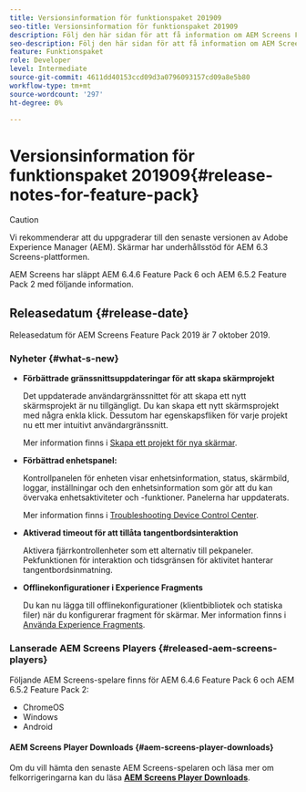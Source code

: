 ```yaml
---
title: Versionsinformation för funktionspaket 201909
seo-title: Versionsinformation för funktionspaket 201909
description: Följ den här sidan för att få information om AEM Screens Feature Pack 201909 släppt den 31 juli 2019.
seo-description: Följ den här sidan för att få information om AEM Screens Feature Pack 201909 släppt den 7 oktober 2019.
feature: Funktionspaket
role: Developer
level: Intermediate
source-git-commit: 4611dd40153ccd09d3a0796093157cd09a8e5b80
workflow-type: tm+mt
source-wordcount: '297'
ht-degree: 0%

---
```



# Versionsinformation för funktionspaket 201909{#release-notes-for-feature-pack}

>[!CAUTION]
>
>Vi rekommenderar att du uppgraderar till den senaste versionen av Adobe Experience Manager (AEM). Skärmar har underhållsstöd för AEM 6.3 Screens-plattformen.

AEM Screens har släppt AEM 6.4.6 Feature Pack 6 och AEM 6.5.2 Feature Pack 2 med följande information.

## Releasedatum {#release-date}

Releasedatum för AEM Screens Feature Pack 2019 är 7 oktober 2019.

### Nyheter {#what-s-new}

* **Förbättrade gränssnittsuppdateringar för att skapa skärmprojekt**

   Det uppdaterade användargränssnittet för att skapa ett nytt skärmsprojekt är nu tillgängligt. Du kan skapa ett nytt skärmsprojekt med några enkla klick. Dessutom har egenskapsfliken för varje projekt nu ett mer intuitivt användargränssnitt.

   Mer information finns i [Skapa ett projekt för nya skärmar](creating-a-screens-project.md).

* **Förbättrad enhetspanel:**

   Kontrollpanelen för enheten visar enhetsinformation, status, skärmbild, loggar, inställningar och den enhetsinformation som gör att du kan övervaka enhetsaktiviteter och -funktioner. Panelerna har uppdaterats.

   Mer information finns i [Troubleshooting Device Control Center](monitoring-screens.md).

* **Aktiverad timeout för att tillåta tangentbordsinteraktion**

   Aktivera fjärrkontrollenheter som ett alternativ till pekpaneler. Pekfunktionen för interaktion och tidsgränsen för aktivitet hanterar tangentbordsinmatning.

* **Offlinekonfigurationer i Experience Fragments**

   Du kan nu lägga till offlinekonfigurationer (klientbibliotek och statiska filer) när du konfigurerar fragment för skärmar.
Mer information finns i [Använda Experience Fragments](experience-fragments-in-screens.md).

### Lanserade AEM Screens Players {#released-aem-screens-players}

Följande AEM Screens-spelare finns för AEM 6.4.6 Feature Pack 6 och AEM 6.5.2 Feature Pack 2:

* ChromeOS
* Windows
* Android

#### AEM Screens Player Downloads {#aem-screens-player-downloads}

Om du vill hämta den senaste AEM Screens-spelaren och läsa mer om felkorrigeringarna kan du läsa [**AEM Screens Player Downloads**](https://download.macromedia.com/screens/).
